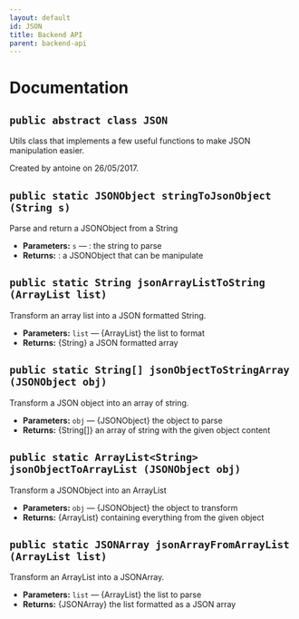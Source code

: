 ```yaml
---
layout: default
id: JSON
title: Backend API
parent: backend-api
---
```

# Documentation

## `public abstract class JSON`

Utils class that implements a few useful functions to make JSON manipulation easier.

Created by antoine on 26/05/2017.

## `public static JSONObject stringToJsonObject (String s)`

Parse and return a JSONObject from a String

 * **Parameters:** `s` — : the string to parse
 * **Returns:** : a JSONObject that can be manipulate

## `public static String jsonArrayListToString (ArrayList list)`

Transform an array list into a JSON formatted String.

 * **Parameters:** `list` — {ArrayList} the list to format
 * **Returns:** {String} a JSON formatted array

## `public static String[] jsonObjectToStringArray (JSONObject obj)`

Transform a JSON object into an array of string.

 * **Parameters:** `obj` — {JSONObject} the object to parse
 * **Returns:** {String[]} an array of string with the given object content

## `public static ArrayList<String> jsonObjectToArrayList (JSONObject obj)`

Transform a JSONObject into an ArrayList<String>

 * **Parameters:** `obj` — {JSONObject} the object to transform
 * **Returns:** {ArrayList<String>} containing everything from the given object

## `public static JSONArray jsonArrayFromArrayList (ArrayList list)`

Transform an ArrayList into a JSONArray.

 * **Parameters:** `list` — {ArrayList} the list to parse
 * **Returns:** {JSONArray} the list formatted as a JSON array
